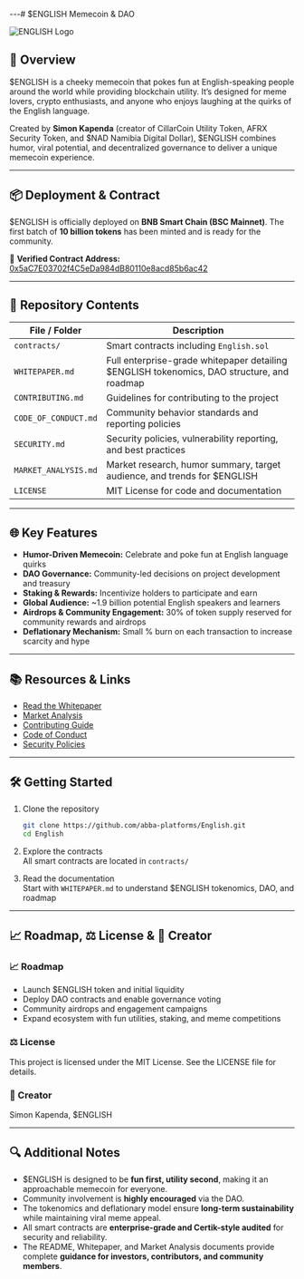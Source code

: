 ---# $ENGLISH Memecoin & DAO

![ENGLISH Logo](./branding/englishcoin.png)  

## 🚀 Overview

$ENGLISH is a cheeky memecoin that pokes fun at English-speaking people around the world while providing blockchain utility. It’s designed for meme lovers, crypto enthusiasts, and anyone who enjoys laughing at the quirks of the English language.  

Created by **Simon Kapenda** (creator of CillarCoin Utility Token, AFRX Security Token, and $NAD Namibia Digital Dollar), $ENGLISH combines humor, viral potential, and decentralized governance to deliver a unique memecoin experience.

---

## 📦 Deployment & Contract

$ENGLISH is officially deployed on **BNB Smart Chain (BSC Mainnet)**. The first batch of **10 billion tokens** has been minted and is ready for the community.  

🔗 **Verified Contract Address:** [0x5aC7E03702f4C5eDa984dB80110e8acd85b6ac42](https://bscscan.com/token/0x5ac7e03702f4c5eda984db80110e8acd85b6ac42)  

---

## 📄 Repository Contents

| File / Folder                | Description                                                                 |
|-------------------------------|-----------------------------------------------------------------------------|
| `contracts/`                 | Smart contracts including `English.sol`                                      |
| `WHITEPAPER.md`              | Full enterprise-grade whitepaper detailing $ENGLISH tokenomics, DAO structure, and roadmap |
| `CONTRIBUTING.md`            | Guidelines for contributing to the project                                   |
| `CODE_OF_CONDUCT.md`         | Community behavior standards and reporting policies                           |
| `SECURITY.md`                | Security policies, vulnerability reporting, and best practices               |
| `MARKET_ANALYSIS.md`         | Market research, humor summary, target audience, and trends for $ENGLISH     |
| `LICENSE`                    | MIT License for code and documentation                                       |

---

## 🌐 Key Features

- **Humor-Driven Memecoin:** Celebrate and poke fun at English language quirks  
- **DAO Governance:** Community-led decisions on project development and treasury  
- **Staking & Rewards:** Incentivize holders to participate and earn  
- **Global Audience:** ~1.9 billion potential English speakers and learners  
- **Airdrops & Community Engagement:** 30% of token supply reserved for community rewards and airdrops  
- **Deflationary Mechanism:** Small % burn on each transaction to increase scarcity and hype  

---

## 📚 Resources & Links

- [Read the Whitepaper](./WHITEPAPER.md)  
- [Market Analysis](./MARKET_ANALYSIS.md)  
- [Contributing Guide](./CONTRIBUTING.md)  
- [Code of Conduct](./CODE_OF_CONDUCT.md)  
- [Security Policies](./SECURITY.md)  

---

## 🛠 Getting Started

1. Clone the repository

    ```bash
    git clone https://github.com/abba-platforms/English.git
    cd English
    ```

2. Explore the contracts  
All smart contracts are located in `contracts/`

3. Read the documentation  
Start with `WHITEPAPER.md` to understand $ENGLISH tokenomics, DAO, and roadmap

---

## 📈 Roadmap, ⚖️ License & 🙏 Creator

### 📈 Roadmap
- Launch $ENGLISH token and initial liquidity
- Deploy DAO contracts and enable governance voting
- Community airdrops and engagement campaigns
- Expand ecosystem with fun utilities, staking, and meme competitions

### ⚖️ License
This project is licensed under the MIT License. See the LICENSE file for details.

### 🙏 Creator
Simon Kapenda, $ENGLISH

---

## 🔍 Additional Notes

- $ENGLISH is designed to be **fun first, utility second**, making it an approachable memecoin for everyone.
- Community involvement is **highly encouraged** via the DAO.
- The tokenomics and deflationary model ensure **long-term sustainability** while maintaining viral meme appeal.
- All smart contracts are **enterprise-grade and Certik-style audited** for security and reliability.
- The README, Whitepaper, and Market Analysis documents provide complete **guidance for investors, contributors, and community members**.
